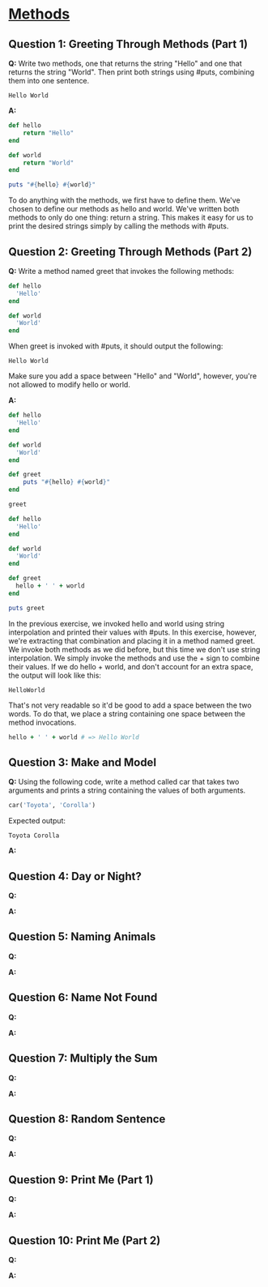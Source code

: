 # [Methods](https://launchschool.com/exercise_sets/aefc58b9)

## Question 1: Greeting Through Methods (Part 1)

**Q:** Write two methods, one that returns the string "Hello" and one that returns the string "World". Then print both strings using #puts, combining them into one sentence.

```
Hello World
```

**A:**

```ruby
def hello
	return "Hello"
end

def world
	return "World"
end

puts "#{hello} #{world}"
```

To do anything with the methods, we first have to define them. We've chosen to define our methods as hello and world. We've written both methods to only do one thing: return a string. This makes it easy for us to print the desired strings simply by calling the methods with #puts.

## Question 2: 	Greeting Through Methods (Part 2)

**Q:** Write a method named greet that invokes the following methods:

```ruby
def hello
  'Hello'
end

def world
  'World'
end
```

When greet is invoked with #puts, it should output the following:

```
Hello World
```

Make sure you add a space between "Hello" and "World", however, you're not allowed to modify hello or world.

**A:**

```ruby
def hello
  'Hello'
end

def world
  'World'
end

def greet
	puts "#{hello} #{world}"
end

greet
```

```ruby
def hello
  'Hello'
end

def world
  'World'
end

def greet
  hello + ' ' + world
end

puts greet
```

In the previous exercise, we invoked hello and world using string interpolation and printed their values with #puts. In this exercise, however, we're extracting that combination and placing it in a method named greet. We invoke both methods as we did before, but this time we don't use string interpolation. We simply invoke the methods and use the + sign to combine their values. If we do hello + world, and don't account for an extra space, the output will look like this:

```
HelloWorld
```

That's not very readable so it'd be good to add a space between the two words. To do that, we place a string containing one space between the method invocations.

```ruby
hello + ' ' + world # => Hello World
```

## Question 3: Make and Model

**Q:** Using the following code, write a method called car that takes two arguments and prints a string containing the values of both arguments.

```ruby
car('Toyota', 'Corolla')
```

Expected output:

```
Toyota Corolla
```

**A:**


## Question 4: Day or Night?

**Q:**

**A:**


## Question 5: Naming Animals

**Q:**

**A:**


## Question 6: Name Not Found

**Q:**

**A:**

## Question 7: Multiply the Sum

**Q:**

**A:**


## Question 8: Random Sentence

**Q:**

**A:**

## Question 9: Print Me (Part 1)

**Q:**

**A:**


## Question 10: Print Me (Part 2)

**Q:**

**A:**

